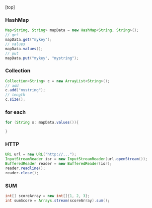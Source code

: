 [top]

### HashMap
```Java
Map<String, String> mapData = new HashMap<String, String>();
// get
mapData.get("mykey");
// values
mapData.values();
// put
mapData.put("mykey", "mystring");
```

### Collection
```Java
Collection<String> c = new ArrayList<String>();
// add
c.add("mystring");
// length
c.size();
```

### for each
```Java
for (String s: mapData.values()){

}
```

### HTTP
```Java
URL url = new URL("http://...");
InputStreamReader isr = new InputStreamReader(url.openStream());
BufferedReader reader = new BufferedReader(isr);
reader.readline();
reader.close();
```

### SUM
```Java
int[] scoreArray = new int[]{1, 2, 3};
int sumScore = Arrays.stream(scoreArray).sum();
```